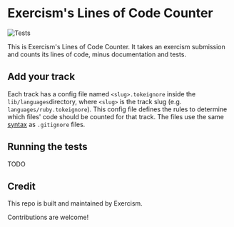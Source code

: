 # Exercism's Lines of Code Counter

![Tests](https://github.com/exercism/lines-of-code-counter/workflows/Tests/badge.svg)

This is Exercism's Lines of Code Counter.
It takes an exercism submission and counts its lines of code, minus documentation and tests.

## Add your track

Each track has a config file named `<slug>.tokeignore` inside the `lib/languages`directory, where `<slug>` is the track slug (e.g. `languages/ruby.tokeignore`).
This config file defines the rules to determine which files' code should be counted for that track.
The files use the same [syntax](https://git-scm.com/docs/gitignore) as `.gitignore` files.

## Running the tests

TODO

## Credit

This repo is built and maintained by Exercism.

Contributions are welcome!

